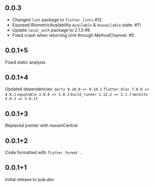 ## 0.0.3

- Changed `lint` package to `flutter_lints` #12
- Exposed BiometricAvailability `Available` & `Unavailable` state. #11
- Update `local_auth` package to 2.1.3 #9
- Fixed crash when returning Unit through MethodChannel. #5

## 0.0.1+5

Fixed static analysis

## 0.0.1+4

Updated dependencies:
`dartz 0.10.0 => 0.10.1`
`flutter_bloc 7.0.0 => 8.0.1`
`equatable 2.0.0 => 2.0.3`
`build_runner 1.12.2 => 2.1.7`
`mockito 5.0.3 => 5.0.17`

## 0.0.1+3

Replaced jcenter with mavenCentral

## 0.0.1+2

Code formatted with `flutter format .`

## 0.0.1+1

Initial release to pub.dev
